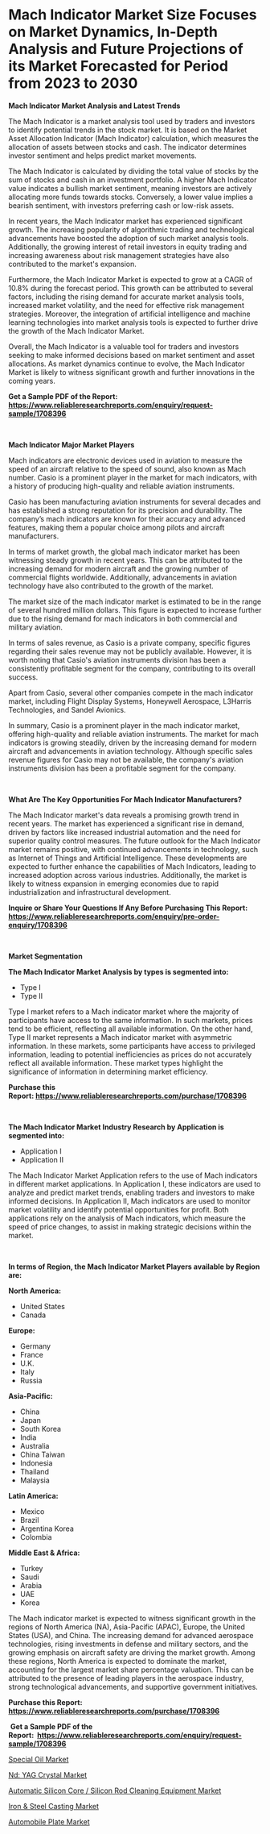 <p><h1>Mach Indicator Market Size Focuses on Market Dynamics, In-Depth Analysis and Future Projections of its Market Forecasted for Period from 2023 to 2030</h1></p><p><strong>Mach Indicator Market Analysis and Latest Trends</strong></p>
<p><p>The Mach Indicator is a market analysis tool used by traders and investors to identify potential trends in the stock market. It is based on the Market Asset Allocation Indicator (Mach Indicator) calculation, which measures the allocation of assets between stocks and cash. The indicator determines investor sentiment and helps predict market movements.</p><p>The Mach Indicator is calculated by dividing the total value of stocks by the sum of stocks and cash in an investment portfolio. A higher Mach Indicator value indicates a bullish market sentiment, meaning investors are actively allocating more funds towards stocks. Conversely, a lower value implies a bearish sentiment, with investors preferring cash or low-risk assets.</p><p>In recent years, the Mach Indicator market has experienced significant growth. The increasing popularity of algorithmic trading and technological advancements have boosted the adoption of such market analysis tools. Additionally, the growing interest of retail investors in equity trading and increasing awareness about risk management strategies have also contributed to the market's expansion.</p><p>Furthermore, the Mach Indicator Market is expected to grow at a CAGR of 10.8% during the forecast period. This growth can be attributed to several factors, including the rising demand for accurate market analysis tools, increased market volatility, and the need for effective risk management strategies. Moreover, the integration of artificial intelligence and machine learning technologies into market analysis tools is expected to further drive the growth of the Mach Indicator Market.</p><p>Overall, the Mach Indicator is a valuable tool for traders and investors seeking to make informed decisions based on market sentiment and asset allocations. As market dynamics continue to evolve, the Mach Indicator Market is likely to witness significant growth and further innovations in the coming years.</p></p>
<p><strong>Get a Sample PDF of the Report:&nbsp; <a href="https://www.reliableresearchreports.com/enquiry/request-sample/1708396">https://www.reliableresearchreports.com/enquiry/request-sample/1708396</a></strong></p>
<p>&nbsp;</p>
<p><strong>Mach Indicator Major Market Players</strong></p>
<p><p>Mach indicators are electronic devices used in aviation to measure the speed of an aircraft relative to the speed of sound, also known as Mach number. Casio is a prominent player in the market for mach indicators, with a history of producing high-quality and reliable aviation instruments.</p><p>Casio has been manufacturing aviation instruments for several decades and has established a strong reputation for its precision and durability. The company’s mach indicators are known for their accuracy and advanced features, making them a popular choice among pilots and aircraft manufacturers.</p><p>In terms of market growth, the global mach indicator market has been witnessing steady growth in recent years. This can be attributed to the increasing demand for modern aircraft and the growing number of commercial flights worldwide. Additionally, advancements in aviation technology have also contributed to the growth of the market. </p><p>The market size of the mach indicator market is estimated to be in the range of several hundred million dollars. This figure is expected to increase further due to the rising demand for mach indicators in both commercial and military aviation.</p><p>In terms of sales revenue, as Casio is a private company, specific figures regarding their sales revenue may not be publicly available. However, it is worth noting that Casio's aviation instruments division has been a consistently profitable segment for the company, contributing to its overall success.</p><p>Apart from Casio, several other companies compete in the mach indicator market, including Flight Display Systems, Honeywell Aerospace, L3Harris Technologies, and Sandel Avionics.</p><p>In summary, Casio is a prominent player in the mach indicator market, offering high-quality and reliable aviation instruments. The market for mach indicators is growing steadily, driven by the increasing demand for modern aircraft and advancements in aviation technology. Although specific sales revenue figures for Casio may not be available, the company's aviation instruments division has been a profitable segment for the company.</p></p>
<p>&nbsp;</p>
<p><strong>What Are The Key Opportunities For Mach Indicator Manufacturers?</strong></p>
<p><p>The Mach Indicator market's data reveals a promising growth trend in recent years. The market has experienced a significant rise in demand, driven by factors like increased industrial automation and the need for superior quality control measures. The future outlook for the Mach Indicator market remains positive, with continued advancements in technology, such as Internet of Things and Artificial Intelligence. These developments are expected to further enhance the capabilities of Mach Indicators, leading to increased adoption across various industries. Additionally, the market is likely to witness expansion in emerging economies due to rapid industrialization and infrastructural development.</p></p>
<p><strong>Inquire or Share Your Questions If Any Before Purchasing This Report: <a href="https://www.reliableresearchreports.com/enquiry/pre-order-enquiry/1708396">https://www.reliableresearchreports.com/enquiry/pre-order-enquiry/1708396</a></strong></p>
<p>&nbsp;</p>
<p><strong>Market Segmentation</strong></p>
<p><strong>The Mach Indicator Market Analysis by types is segmented into:</strong></p>
<p><ul><li>Type I</li><li>Type II</li></ul></p>
<p><p>Type I market refers to a Mach indicator market where the majority of participants have access to the same information. In such markets, prices tend to be efficient, reflecting all available information. On the other hand, Type II market represents a Mach indicator market with asymmetric information. In these markets, some participants have access to privileged information, leading to potential inefficiencies as prices do not accurately reflect all available information. These market types highlight the significance of information in determining market efficiency.</p></p>
<p><strong>Purchase this Report:&nbsp;<a href="https://www.reliableresearchreports.com/purchase/1708396">https://www.reliableresearchreports.com/purchase/1708396</a></strong></p>
<p>&nbsp;</p>
<p><strong>The Mach Indicator Market Industry Research by Application is segmented into:</strong></p>
<p><ul><li>Application I</li><li>Application II</li></ul></p>
<p><p>The Mach Indicator Market Application refers to the use of Mach indicators in different market applications. In Application I, these indicators are used to analyze and predict market trends, enabling traders and investors to make informed decisions. In Application II, Mach indicators are used to monitor market volatility and identify potential opportunities for profit. Both applications rely on the analysis of Mach indicators, which measure the speed of price changes, to assist in making strategic decisions within the market.</p></p>
<p>&nbsp;</p>
<p><strong>In terms of Region, the Mach Indicator Market Players available by Region are:</strong></p>
<p>
    <p> <strong> North America: </strong>
        <ul>
            <li>United States</li>
            <li>Canada</li>
        </ul>
        </p> 
    <p> <strong> Europe: </strong>
        <ul>
            <li>Germany</li>
            <li>France</li>
            <li>U.K.</li>
            <li>Italy</li>
            <li>Russia</li>
        </ul>
        </p> 
    <p> <strong> Asia-Pacific: </strong>
        <ul>
            <li>China</li>
            <li>Japan</li>
            <li>South Korea</li>
            <li>India</li>
            <li>Australia</li>
            <li>China Taiwan</li>
            <li>Indonesia</li>
            <li>Thailand</li>
            <li>Malaysia</li>
        </ul>
        </p> 
    <p> <strong> Latin America: </strong>
        <ul>
            <li>Mexico</li>
            <li>Brazil</li>
            <li>Argentina Korea</li>
            <li>Colombia</li>
        </ul>
        </p> 
    <p> <strong> Middle East & Africa: </strong>
        <ul>
            <li>Turkey</li>
            <li>Saudi</li>
            <li>Arabia</li>
            <li>UAE</li>
            <li>Korea</li>
        </ul>
    </p>
    </p>
<p><p>The Mach indicator market is expected to witness significant growth in the regions of North America (NA), Asia-Pacific (APAC), Europe, the United States (USA), and China. The increasing demand for advanced aerospace technologies, rising investments in defense and military sectors, and the growing emphasis on aircraft safety are driving the market growth. Among these regions, North America is expected to dominate the market, accounting for the largest market share percentage valuation. This can be attributed to the presence of leading players in the aerospace industry, strong technological advancements, and supportive government initiatives.</p></p>
<p><strong>Purchase this Report: <a href="https://www.reliableresearchreports.com/purchase/1708396">https://www.reliableresearchreports.com/purchase/1708396</a></strong></p>
<p>&nbsp;<strong>Get a Sample PDF of the Report:&nbsp;&nbsp;<a href="https://www.reliableresearchreports.com/enquiry/request-sample/1708396">https://www.reliableresearchreports.com/enquiry/request-sample/1708396</a></strong></p>
<p><strong></strong></p>
<p><p><a href="https://www.linkedin.com/pulse/special-oil-market-research-report-unlocks-analysis-financial-us4ke/">Special Oil Market</a></p><p><a href="https://medium.com/@saigemarvin1946/nd-yag-crystal-market-share-evolution-and-market-growth-trends-2023-2030-4cef23e92a45">Nd: YAG Crystal Market</a></p><p><a href="https://medium.com/@ethelcrooks2023/automatic-silicon-core-silicon-rod-cleaning-equipment-market-trends-and-market-analysis-778ac53b271d">Automatic Silicon Core / Silicon Rod Cleaning Equipment Market</a></p><p><a href="https://www.linkedin.com/pulse/iron-amp-steel-casting-market-size-share-trends-analysis-fsvue/">Iron & Steel Casting Market</a></p><p><a href="https://www.linkedin.com/pulse/automobile-plate-market-research-report-unlocks-analysis-rvmpe/">Automobile Plate Market</a></p></p>